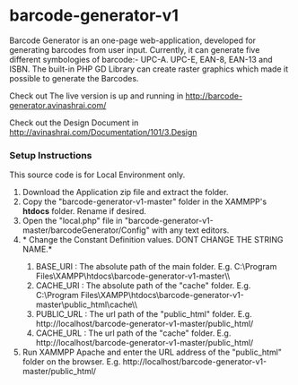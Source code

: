 # barcode-generator-v1

Barcode Generator is an one-page web-application, developed for generating barcodes from user input. Currently, it can generate five different symbologies of barcode:- UPC-A. UPC-E, EAN-8, EAN-13 and ISBN. The built-in PHP GD Library can create raster graphics which made it possible to generate the Barcodes.

Check out The live version is up and running in http://barcode-generator.avinashrai.com/ 

Check out the Design Document in http://avinashrai.com/Documentation/101/3.Design 

<h3> Setup Instructions </h3> 
This source code is for Local Environment only.

<ol>
  <li>Download the Application zip file and extract the folder.</li>
  <li>Copy the "barcode-generator-v1-master" folder in the XAMMPP's <strong>htdocs</strong> folder. Rename if desired.</li>
  <li>Open the "local.php" file in "barcode-generator-v1-master/barcodeGenerator/Config" with any text editors.</li>
  <li>* Change the Constant Definition values. DONT CHANGE THE STRING NAME.*</li>
  <ol>
     <li>BASE_URI : The absolute path of the main folder. E.g. C:\Program Files\XAMPP\htdocs\barcode-generator-v1-master\\</li>
     <li>CACHE_URI : The absolute path of the "cache" folder. E.g. C:\Program Files\XAMPP\htdocs\barcode-generator-v1-master\public_html\cache\\</li>
     <li>PUBLIC_URL : The url path of the "public_html" folder. E.g. http://localhost/barcode-generator-v1-master/public_html/</li>
     <li>CACHE_URL : The url path of the "cache" folder. E.g. http://localhost/barcode-generator-v1-master/public_html/</li>
  </ol>
  <li>Run XAMMPP Apache and enter the URL address of the "public_html" folder on the browser. E.g. http://localhost/barcode-generator-v1-master/public_html/</li>
</ol>
